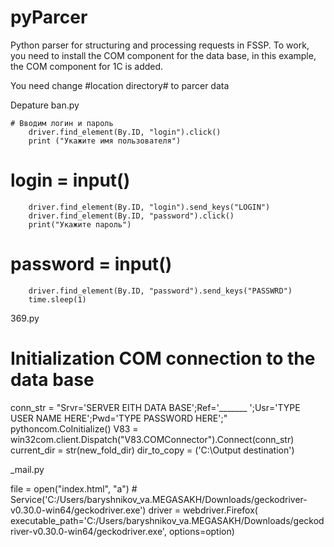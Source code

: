 # pyParcer
Python parser for structuring and processing requests in FSSP.
To work, you need to install the COM component for the data base, in this example, the COM component for 1C is added.


You need change #location directory# to parcer data 

Depature ban.py

    # Вводим логин и пароль
        driver.find_element(By.ID, "login").click()
        print ("Укажите имя пользователя")
  #  login = input()
        driver.find_element(By.ID, "login").send_keys("LOGIN")
        driver.find_element(By.ID, "password").click()
        print("Укажите пароль")
   # password = input()
        driver.find_element(By.ID, "password").send_keys("PASSWRD")
        time.sleep(1)

369.py

# Initialization COM connection to the data base
conn_str = "Srvr='SERVER EITH DATA BASE';Ref='_______ ';Usr='TYPE USER NAME HERE';Pwd='TYPE PASSWORD HERE';"
pythoncom.CoInitialize()
V83 = win32com.client.Dispatch("V83.COMConnector").Connect(conn_str)
current_dir = str(new_fold_dir)
dir_to_copy = ('C:\Output destination')

_mail.py 

file = open("index.html", "a")
    # Service('C:/Users/baryshnikov_va.MEGASAKH/Downloads/geckodriver-v0.30.0-win64/geckodriver.exe')
    driver = webdriver.Firefox(
        executable_path='C:/Users/baryshnikov_va.MEGASAKH/Downloads/geckodriver-v0.30.0-win64/geckodriver.exe',
        options=option)
        
        
